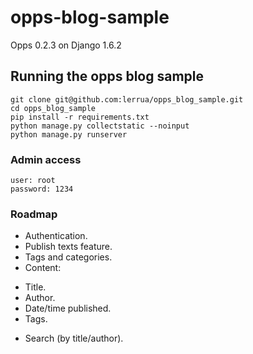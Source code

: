 opps-blog-sample
=====================

Opps 0.2.3 on Django 1.6.2

## Running the opps blog sample
    
    git clone git@github.com:lerrua/opps_blog_sample.git
    cd opps_blog_sample
    pip install -r requirements.txt
    python manage.py collectstatic --noinput
    python manage.py runserver

### Admin access
    user: root
    password: 1234

### Roadmap
* Authentication.
* Publish texts feature. 
* Tags and categories.
* Content:
 - Title.
 - Author.
 - Date/time published.
 - Tags.
* Search (by title/author).
